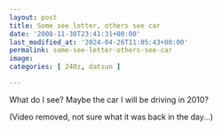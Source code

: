 ```yaml
---
layout: post
title: Some see letter, others see car
date: '2008-11-30T23:41:31+00:00'
last_modified_at: '2024-04-26T11:05:43+00:00'
permalink: some-see-letter-others-see-car
image: 
categories: [ 240z, datsun ]

---
```

What do I see? Maybe the car I will be driving in 2010?

(Video removed, not sure what it was back in the day...)

